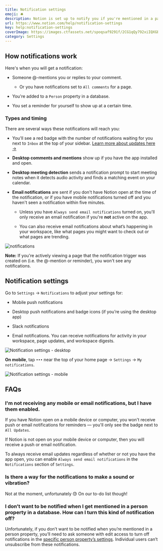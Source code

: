 ```yaml
---
title: Notification settings
emoji: 🛎
description: Notion is set up to notify you if you're mentioned in a page or database, for reminders, and when updates have been made to a page you care about. Below, we describe how notifications work, and how you can modify them 🛎
url: https://www.notion.com/help/notification-settings
key: help:notification-settings
coverImage: https://images.ctfassets.net/spoqsaf9291f/2CG1qQy792xiIQXGBLSXNw/d2a407d531c13de9520ae3f13a97c228/Notification_settings_-_hero.png
category: Settings
---
```


## How notifications work

Here's when you will get a notification:

* Someone @-mentions you or replies to your comment.

  * Or you have notifications set to `All comments` for a page.

* You're added to a `Person` property in a database.

* You set a reminder for yourself to show up at a certain time.

### Types and timing

There are several ways these notifications will reach you:

* You'll see a red badge with the number of notifications waiting for you next to `Inbox` at the top of your sidebar. [Learn more about updates here →](https://www.notion.com/help/updates-and-notifications)

* **Desktop comments and mentions** show up if you have the app installed and open.

* **Desktop meeting detection** sends a notification prompt to start meeting notes when it detects audio activity and finds a matching event on your calendar.

* **Email notifications** are sent if you don't have Notion open at the time of the notification, or if you have mobile notifications turned off and you haven't seen a notification within five minutes.

  * Unless you have `Always send email notifications` turned on, you'll only receive an email notification if you're **not** active on the app.

  * You can also receive email notifications about what’s happening in your workspace, like what pages you might want to check out or what pages are trending.

![notifications](https://images.ctfassets.net/spoqsaf9291f/76Vi6ORIFDnPfvp5ZrFtgu/61db3cbbb79ebd4d870a117d98691643/notifications.png)

**Note:** If you're actively viewing a page that the notification trigger was created on (i.e. the @-mention or reminder), you won't see any notifications.

## Notification settings

Go to `Settings` → `Notifications` to adjust your settings for:

* Mobile push notifications

* Desktop push notifications and badge icons (if you’re using the desktop app)

* Slack notifications

* Email notifications. You can receive notifications for activity in your workspace, page updates, and workspace digests.

![Notification settings - desktop](https://images.ctfassets.net/spoqsaf9291f/71WWbOFtx7DqLvC0slxGpk/6c27aaad2a4562e9933f23cd227dd5c8/Reference_Visuals_Group_125.png)

**On mobile**, tap `•••` near the top of your home page → `Settings` → `My notifications`.

![Notification settings - mobile](https://images.ctfassets.net/spoqsaf9291f/6oYlA5GJlSeirspGiu125l/907a6cba2499942ddf2c2a4e9c095e8a/Notifications_settings_mobile.png)


## FAQs

### I'm not receiving any mobile or email notifications, but I have them enabled.

If you have Notion open on a mobile device or computer, you won't receive push or email notifications for reminders — you'll only see the badge next to `All Updates`.

If Notion is not open on your mobile device or computer, then you will receive a push or email notification.

To always receive email updates regardless of whether or not you have the app open, you can enable `Always send email notifications` in the `Notifications` section of `Settings`.


### Is there a way for the notifications to make a sound or vibration?

Not at the moment, unfortunately 😓 On our to-do list though!


### I don’t want to be notified when I get mentioned in a person property in a database. How can I turn this kind of notification off?

Unfortunately, if you don’t want to be notified when you’re mentioned in a person property, you’ll need to ask someone with edit access to turn off notifications in the [specific person property’s settings](https://www.notion.com/help/updates-and-notifications#notifications). Individual users can’t unsubscribe from these notifications.
